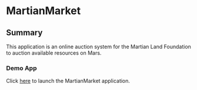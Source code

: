 # MartianMarket

## Summary

This application is an online auction system for the Martian Land Foundation to auction available resources on Mars.

### Demo App

Click [here](build/frontend/index.html) to launch the MartianMarket application.